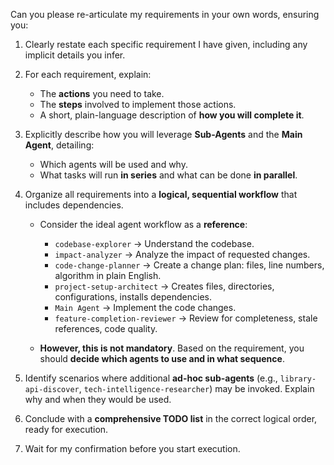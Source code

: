 Can you please re-articulate my requirements in your own words, ensuring you:

1. Clearly restate each specific requirement I have given, including any implicit details you infer.
2. For each requirement, explain:

   * The **actions** you need to take.
   * The **steps** involved to implement those actions.
   * A short, plain-language description of **how you will complete it**.
3. Explicitly describe how you will leverage **Sub-Agents** and the **Main Agent**, detailing:

   * Which agents will be used and why.
   * What tasks will run **in series** and what can be done **in parallel**.
4. Organize all requirements into a **logical, sequential workflow** that includes dependencies.

   * Consider the ideal agent workflow as a **reference**:

     * `codebase-explorer` → Understand the codebase.
     * `impact-analyzer` → Analyze the impact of requested changes.
     * `code-change-planner` → Create a change plan: files, line numbers, algorithm in plain English.
     * `project-setup-architect` → Creates files, directories, configurations, installs dependencies.
     * `Main Agent` → Implement the code changes.
     * `feature-completion-reviewer` → Review for completeness, stale references, code quality.
   * **However, this is not mandatory**. Based on the requirement, you should **decide which agents to use and in what sequence**.
5. Identify scenarios where additional **ad-hoc sub-agents** (e.g., `library-api-discover`, `tech-intelligence-researcher`) may be invoked. Explain why and when they would be used.
6. Conclude with a **comprehensive TODO list** in the correct logical order, ready for execution.
7. Wait for my confirmation before you start execution.
